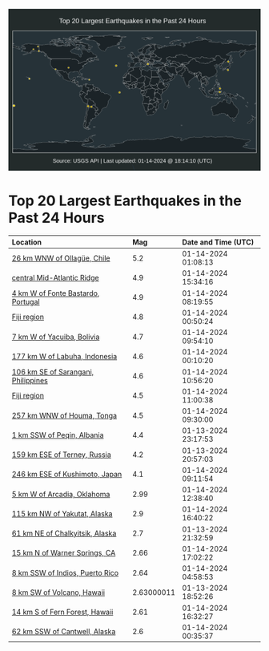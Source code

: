 ![Map](./map.png)

# Top 20 Largest Earthquakes in the Past 24 Hours

| Location | Mag | Date and Time (UTC) |
|:---|:---|:---|
| [26 km WNW of Ollagüe, Chile](https://earthquake.usgs.gov/earthquakes/eventpage/us6000m3kd) | 5.2 | 01-14-2024 01:08:13 |
| [central Mid-Atlantic Ridge](https://earthquake.usgs.gov/earthquakes/eventpage/us6000m3m5) | 4.9 | 01-14-2024 15:34:16 |
| [4 km W of Fonte Bastardo, Portugal](https://earthquake.usgs.gov/earthquakes/eventpage/us6000m3la) | 4.9 | 01-14-2024 08:19:55 |
| [Fiji region](https://earthquake.usgs.gov/earthquakes/eventpage/us6000m3kc) | 4.8 | 01-14-2024 00:50:24 |
| [7 km W of Yacuiba, Bolivia](https://earthquake.usgs.gov/earthquakes/eventpage/us6000m3le) | 4.7 | 01-14-2024 09:54:10 |
| [177 km W of Labuha, Indonesia](https://earthquake.usgs.gov/earthquakes/eventpage/us6000m3k7) | 4.6 | 01-14-2024 00:10:20 |
| [106 km SE of Sarangani, Philippines](https://earthquake.usgs.gov/earthquakes/eventpage/us6000m3lj) | 4.6 | 01-14-2024 10:56:20 |
| [Fiji region](https://earthquake.usgs.gov/earthquakes/eventpage/us6000m3lk) | 4.5 | 01-14-2024 11:00:38 |
| [257 km WNW of Houma, Tonga](https://earthquake.usgs.gov/earthquakes/eventpage/us6000m3ld) | 4.5 | 01-14-2024 09:30:00 |
| [1 km SSW of Peqin, Albania](https://earthquake.usgs.gov/earthquakes/eventpage/us6000m3k3) | 4.4 | 01-13-2024 23:17:53 |
| [159 km ESE of Terney, Russia](https://earthquake.usgs.gov/earthquakes/eventpage/us6000m3jp) | 4.2 | 01-13-2024 20:57:03 |
| [246 km ESE of Kushimoto, Japan](https://earthquake.usgs.gov/earthquakes/eventpage/us6000m3lc) | 4.1 | 01-14-2024 09:11:54 |
| [5 km W of Arcadia, Oklahoma](https://earthquake.usgs.gov/earthquakes/eventpage/ok2024ayso) | 2.99 | 01-14-2024 12:38:40 |
| [115 km NW of Yakutat, Alaska](https://earthquake.usgs.gov/earthquakes/eventpage/ak024nfaf06) | 2.9 | 01-14-2024 16:40:22 |
| [61 km NE of Chalkyitsik, Alaska](https://earthquake.usgs.gov/earthquakes/eventpage/us6000m3jv) | 2.7 | 01-13-2024 21:32:59 |
| [15 km N of Warner Springs, CA](https://earthquake.usgs.gov/earthquakes/eventpage/ci40459743) | 2.66 | 01-14-2024 17:02:22 |
| [8 km SSW of Indios, Puerto Rico](https://earthquake.usgs.gov/earthquakes/eventpage/pr71436843) | 2.64 | 01-14-2024 04:58:53 |
| [8 km SW of Volcano, Hawaii](https://earthquake.usgs.gov/earthquakes/eventpage/hv73715997) | 2.63000011 | 01-13-2024 18:52:26 |
| [14 km S of Fern Forest, Hawaii](https://earthquake.usgs.gov/earthquakes/eventpage/hv73716782) | 2.61 | 01-14-2024 16:32:27 |
| [62 km SSW of Cantwell, Alaska](https://earthquake.usgs.gov/earthquakes/eventpage/ak024n5qfug) | 2.6 | 01-14-2024 00:35:37 |
